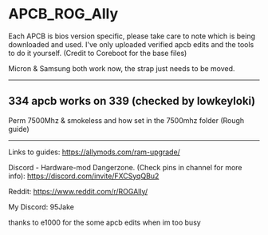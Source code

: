 # APCB_ROG_Ally

Each APCB is bios version specific, 
please take care to note which is being downloaded and used. 
I've only uploaded verified apcb edits and the tools to do it yourself. (Credit to Coreboot for the base files)

Micron & Samsung both work now, the strap just needs to be moved.

---

334 apcb works on 339 (checked by lowkeyloki)
---

Perm 7500Mhz & smokeless and how set in the 7500mhz folder (Rough guide)

----

Links to guides: 
https://allymods.com/ram-upgrade/

Discord - Hardware-mod Dangerzone. (Check pins in channel for more info): 
https://discord.com/invite/FXCSyqQBu2

Reddit: 
https://www.reddit.com/r/ROGAlly/

My Discord: 95Jake

thanks to e1000 for the some apcb edits when im too busy
